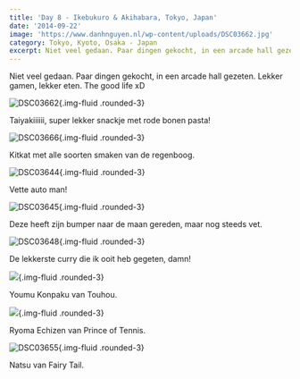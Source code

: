 ```yaml
---
title: 'Day 8 - Ikebukuro & Akihabara, Tokyo, Japan'
date: '2014-09-22'
image: 'https://www.danhnguyen.nl/wp-content/uploads/DSC03662.jpg'
category: Tokyo, Kyoto, Osaka - Japan
excerpt: Niet veel gedaan. Paar dingen gekocht, in een arcade hall gezeten. Lekker gamen, lekker eten. The good life...
---
```


Niet veel gedaan. Paar dingen gekocht, in een arcade hall gezeten. Lekker gamen, lekker eten. The good life xD

![DSC03662](https://www.danhnguyen.nl/wp-content/uploads/DSC03662-1024x575.jpg){.img-fluid .rounded-3}

Taiyakiiiiii, super lekker snackje met rode bonen pasta!

![DSC03666](https://www.danhnguyen.nl/wp-content/uploads/DSC03666-1024x575.jpg){.img-fluid .rounded-3}

Kitkat met alle soorten smaken van de regenboog.

![DSC03644](https://www.danhnguyen.nl/wp-content/uploads/DSC03644-1024x575.jpg){.img-fluid .rounded-3}

Vette auto man!

![DSC03645](https://www.danhnguyen.nl/wp-content/uploads/DSC03645-1024x575.jpg){.img-fluid .rounded-3}

Deze heeft zijn bumper naar de maan gereden, maar nog steeds vet.

![DSC03648](https://www.danhnguyen.nl/wp-content/uploads/DSC03648-1024x575.jpg){.img-fluid .rounded-3}

De lekkerste curry die ik ooit heb gegeten, damn!

![](https://www.danhnguyen.nl/wp-content/uploads/DSC036511-575x1024.jpg){.img-fluid .rounded-3}

Youmu Konpaku van Touhou.

![](https://www.danhnguyen.nl/wp-content/uploads/DSC036521-575x1024.jpg){.img-fluid .rounded-3}

Ryoma Echizen van Prince of Tennis.

![DSC03655](https://www.danhnguyen.nl/wp-content/uploads/DSC03655-575x1024.jpg){.img-fluid .rounded-3}

Natsu van Fairy Tail.
